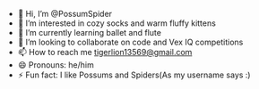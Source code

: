 - 👋 Hi, I’m @PossumSpider
- 👀 I’m interested in cozy socks and warm fluffy kittens
- 🌱 I’m currently learning ballet and flute 
- 💞️ I’m looking to collaborate on code and Vex IQ competitions
- 📫 How to reach me tigerlion13569@gmail.com
- 😄 Pronouns: he/him
- ⚡ Fun fact: I like Possums and Spiders(As my username says :)

<!---
PenguinTiger/PenguinTiger is a ✨ special ✨ repository because its `README.md` (this file) appears on your GitHub profile.
You can click the Preview link to take a look at your changes.
--->
